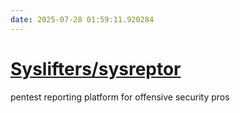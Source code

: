 ```yaml
---
date: 2025-07-28 01:59:11.920284
---
```


# [Syslifters/sysreptor](https://github.com/Syslifters/sysreptor)

pentest reporting platform for offensive security pros